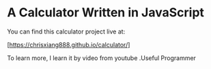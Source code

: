 # A Calculator Written in JavaScript

You can find this calculator project live at:

[https://chrisxiang888.github.io/calculator/]

To learn more, I learn it by video from youtube .Useful Programmer



